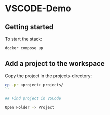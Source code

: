 # VSCODE-Demo

## Getting started

To start the stack:

```sh
docker compose up
```

## Add a project to the workspace

Copy the project in the projects-directory:

```sh
cp -pr <project> projects/
``

## Find project in VSCode

Open Folder -> Project
